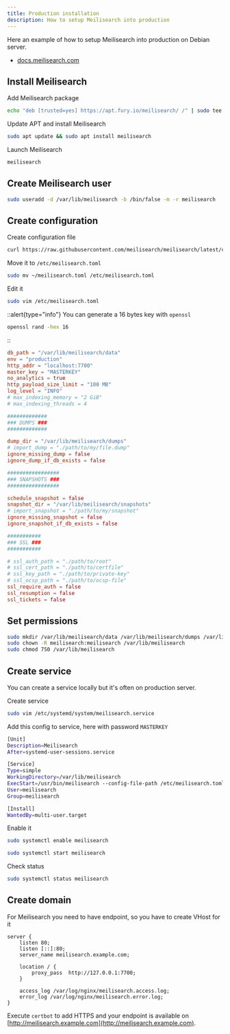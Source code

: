 ```yaml
---
title: Production installation
description: How to setup Meilisearch into production
---
```


Here an example of how to setup Meilisearch into production on Debian server.

- [docs.meilisearch.com](https://docs.meilisearch.com/learn/cookbooks/running_production.html)

## Install Meilisearch

Add Meilisearch package

```bash
echo "deb [trusted=yes] https://apt.fury.io/meilisearch/ /" | sudo tee /etc/apt/sources.list.d/fury.list
```

Update APT and install Meilisearch

```bash
sudo apt update && sudo apt install meilisearch
```

Launch Meilisearch

```bash
meilisearch
```

## Create Meilisearch user

```bash
sudo useradd -d /var/lib/meilisearch -b /bin/false -m -r meilisearch
```

## Create configuration

Create configuration file

```bash
curl https://raw.githubusercontent.com/meilisearch/meilisearch/latest/config.toml > ~/meilisearch.toml
```

Move it to `/etc/meilisearch.toml`

```bash
sudo mv ~/meilisearch.toml /etc/meilisearch.toml
```

Edit it

```bash
sudo vim /etc/meilisearch.toml
```

::alert{type="info"}
You can generate a 16 bytes key with `openssl`

```bash
openssl rand -hex 16
```

::

```toml title="/etc/meilisearch.toml"
db_path = "/var/lib/meilisearch/data"
env = "production"
http_addr = "localhost:7700"
master_key = "MASTERKEY"
no_analytics = true
http_payload_size_limit = "100 MB"
log_level = "INFO"
# max_indexing_memory = "2 GiB"
# max_indexing_threads = 4

#############
### DUMPS ###
#############

dump_dir = "/var/lib/meilisearch/dumps"
# import_dump = "./path/to/my/file.dump"
ignore_missing_dump = false
ignore_dump_if_db_exists = false

#################
### SNAPSHOTS ###
#################

schedule_snapshot = false
snapshot_dir = "/var/lib/meilisearch/snapshots"
# import_snapshot = "./path/to/my/snapshot"
ignore_missing_snapshot = false
ignore_snapshot_if_db_exists = false

###########
### SSL ###
###########

# ssl_auth_path = "./path/to/root"
# ssl_cert_path = "./path/to/certfile"
# ssl_key_path = "./path/to/private-key"
# ssl_ocsp_path = "./path/to/ocsp-file"
ssl_require_auth = false
ssl_resumption = false
ssl_tickets = false
```

## Set permissions

```bash
sudo mkdir /var/lib/meilisearch/data /var/lib/meilisearch/dumps /var/lib/meilisearch/snapshots
sudo chown -R meilisearch:meilisearch /var/lib/meilisearch
sudo chmod 750 /var/lib/meilisearch
```

## Create service

You can create a service locally but it's often on production server.

Create service

```bash
sudo vim /etc/systemd/system/meilisearch.service
```

Add this config to service, here with password `MASTERKEY`

```bash title="/etc/systemd/system/meilisearch.service"
[Unit]
Description=Meilisearch
After=systemd-user-sessions.service

[Service]
Type=simple
WorkingDirectory=/var/lib/meilisearch
ExecStart=/usr/bin/meilisearch --config-file-path /etc/meilisearch.toml --env production --master-key MASTERKEY
User=meilisearch
Group=meilisearch

[Install]
WantedBy=multi-user.target
```

Enable it

```bash
sudo systemctl enable meilisearch
```

```bash
sudo systemctl start meilisearch
```

Check status

```bash
sudo systemctl status meilisearch
```

## Create domain

For Meilisearch you need to have endpoint, so you have to create VHost for it

```nginx title="/etc/nginx/sites-available/meilisearch.example.com.conf"
server {
    listen 80;
    listen [::]:80;
    server_name meilisearch.example.com;

    location / {
        proxy_pass  http://127.0.0.1:7700;
    }

    access_log /var/log/nginx/meilisearch.access.log;
    error_log /var/log/nginx/meilisearch.error.log;
}
```

Execute `certbot` to add HTTPS and your endpoint is available on [http://meilisearch.example.com](http://meilisearch.example.com).
